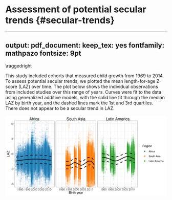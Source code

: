 # Assessment of potential secular trends {#secular-trends}

---
output:
  pdf_document:
    keep_tex: yes
fontfamily: mathpazo
fontsize: 9pt
---

\raggedright

This study included cohorts that measured child growth from 1969 to 2014. To assess potential secular trends, we plotted the mean length-for-age Z-score (LAZ) over time. The plot below shows the individual observations from included studies over this range of years. Curves were fit to the data using generalized additive models, with the solid line fit through the median LAZ by birth year, and the dashed lines mark the 1st and 3rd quartiles. There does not appear to be a secular trend in LAZ. 




<img src="figures//shared/laz_secular_trend.png" width="1200" />



